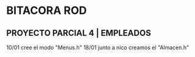 # BITACORA ROD

## PROYECTO PARCIAL 4 | EMPLEADOS

10/01
cree el modo "Menus.h"
18/01
junto a nico creamos el "Almacen.h"